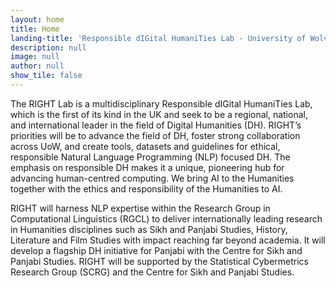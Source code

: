 ```yaml
---
layout: home
title: Home
landing-title: 'Responsible dIGital HumaniTies Lab - University of Wolverhampton'
description: null
image: null
author: null
show_tile: false
---
```


<p>
The RIGHT Lab is a multidisciplinary Responsible dIGital HumaniTies Lab, which is the first of its kind in the UK and seek to be a regional, national, and international leader in the field of Digital Humanities (DH). RIGHT’s priorities will be to advance the field of DH, foster strong collaboration across UoW, and create tools, datasets and guidelines for ethical, responsible Natural Language Programming (NLP) focused DH. The emphasis on responsible DH makes it a unique, pioneering hub for advancing human-centred computing. We bring AI to the Humanities together with the ethics and responsibility of the Humanities to AI.

RIGHT will harness NLP expertise within the <a url="http://rgcl.wlv.ac.uk/">Research Group in Computational Linguistics (RGCL)</a> to deliver internationally leading research in Humanities disciplines such as <a url="https://www.wlv.ac.uk/schools-and-institutes/faculty-of-arts-business-and-social-sciences/school-of-humanities/centre-for-sikh-and-panjabi-studies/">Sikh and Panjabi Studies</a>, <a url="https://www.wlv.ac.uk/research/institutes-and-centres/centre-for-historical-research/">History</a>, <a url="https://www.wlv.ac.uk/schools-and-institutes/faculty-of-arts-business-and-social-sciences/school-of-humanities/">Literature</a> and <a url="https://www.wlv.ac.uk/schools-and-institutes/faculty-of-arts-business-and-social-sciences/wolverhampton-school-of-art/">Film Studies</a> with impact reaching far beyond academia. It will develop a flagship DH initiative for Panjabi with the Centre for Sikh and Panjabi Studies. RIGHT will be supported by the <a url="http://cybermetrics.wlv.ac.uk/"> Statistical Cybermetrics Research Group (SCRG)</a> and the <a url="https://www.wlv.ac.uk/schools-and-institutes/faculty-of-arts-business-and-social-sciences/school-of-humanities/centre-for-sikh-and-panjabi-studies/">Centre for Sikh and Panjabi Studies</a>.

</p>
